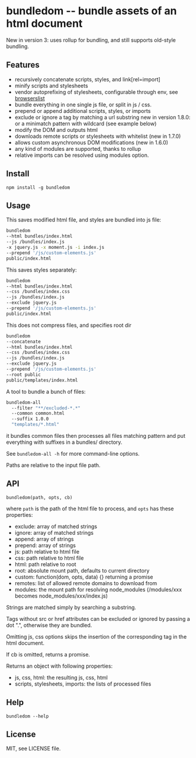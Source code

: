 bundledom -- bundle assets of an html document
==============================================

New in version 3: uses rollup for bundling, and still supports old-style bundling.

Features
--------

* recursively concatenate scripts, styles, and link[rel=import]
* minify scripts and stylesheets
* vendor autoprefixing of stylesheets, configurable through env, see
  [browserslist](https://github.com/browserslist/browserslist)
* bundle everything in one single js file, or split in js / css.
* prepend or append additional scripts, styles, or imports
* exclude or ignore a tag by matching a url substring
  new in version 1.8.0: or a minimatch pattern with wildcard (see example below)
* modify the DOM and outputs html
* downloads remote scripts or stylesheets with whitelist (new in 1.7.0)
* allows custom asynchronous DOM modifications (new in 1.6.0)
* any kind of modules are supported, thanks to rollup
* relative imports can be resolved using modules option.

Install
-------

`npm install -g bundledom`

Usage
-----

This saves modified html file, and styles are bundled into js file:

```bash
bundledom
--html bundles/index.html
--js /bundles/index.js
-x jquery.js -x moment.js -i index.js
--prepend '/js/custom-elements.js'
public/index.html
```

This saves styles separately:

```bash
bundledom
--html bundles/index.html
--css /bundles/index.css
--js /bundles/index.js
--exclude jquery.js
--prepend '/js/custom-elements.js'
public/index.html
```

This does not compress files, and specifies root dir

```bash
bundledom
--concatenate
--html bundles/index.html
--css /bundles/index.css
--js /bundles/index.js
--exclude jquery.js
--prepend '/js/custom-elements.js'
--root public
public/templates/index.html
```

A tool to bundle a bunch of files:

```bash
bundledom-all
  --filter "**/excluded-*.*"
  --common common.html
  --suffix 1.0.0
  "templates/*.html"
```

it bundles common files then processes all files matching pattern and put
everything with suffixes in a bundles/ directory.

See `bundledom-all -h` for more command-line options.

Paths are relative to the input file path.

API
---

`bundledom(path, opts, cb)`

where `path` is the path of the html file to process,
and `opts` has these properties:

* exclude: array of matched strings
* ignore: array of matched strings
* append: array of strings
* prepend: array of strings
* js: path relative to html file
* css: path relative to html file
* html: path relative to root
* root: absolute mount path, defaults to current directory
* custom: function(dom, opts, data) {} returning a promise
* remotes: list of allowed remote domains to download from
* modules: the mount path for resolving node_modules (/modules/xxx becomes node_modules/xxx/index.js)

Strings are matched simply by searching a substring.

Tags without src or href attributes can be excluded or ignored by passing a
dot ".", otherwise they are bundled.

Omitting js, css options skips the insertion of the corresponding tag in the
html document.

If cb is omitted, returns a promise.

Returns an object with following properties:

* js, css, html: the resulting js, css, html
* scripts, stylesheets, imports: the lists of processed files

Help
----

`bundledom --help`

License
-------

MIT, see LICENSE file.

